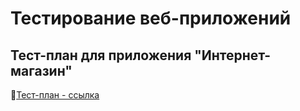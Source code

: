 # Тестирование веб-приложений
## Тест-план для приложения "Интернет-магазин"
🔗[Тест-план - ссылка](https://docs.google.com/spreadsheets/d/1m4D6w63URVuA21ggW344Hc7rS19w8fyi1CsKSRbhzgU/edit?gid=0#gid=0)  
